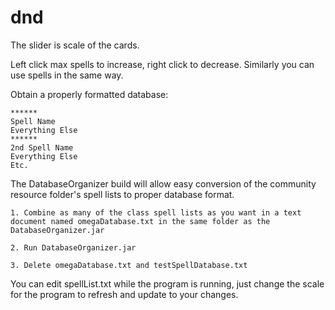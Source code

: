 # dnd

The slider is scale of the cards.

Left click max spells to increase, right click to decrease.
Similarly you can use spells in the same way.

Obtain a properly formatted database:

	******
	Spell Name
	Everything Else
	******
	2nd Spell Name
	Everything Else
	Etc.

The DatabaseOrganizer build will allow easy conversion of the community resource folder's spell lists to proper database format.

	1. Combine as many of the class spell lists as you want in a text document named omegaDatabase.txt in the same folder as the DatabaseOrganizer.jar
	
	2. Run DatabaseOrganizer.jar
	
	3. Delete omegaDatabase.txt and testSpellDatabase.txt
	

You can edit spellList.txt while the program is running, just change the scale for the program to refresh and update to your changes.
